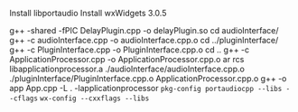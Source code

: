 Install libportaudio
Install wxWidgets 3.0.5



g++ -shared -fPIC DelayPlugin.cpp -o delayPlugin.so 
cd audioInterface/
g++ -c audioInterface.cpp -o audioInterface.cpp.o
cd ../pluginInterface/
g++ -c PluginInterface.cpp -o PluginInterface.cpp.o 
cd ..
g++ -c ApplicationProcessor.cpp -o ApplicationProcessor.cpp.o
ar rcs libapplicationprocessor.a ./audioInterface/audioInterface.cpp.o ./pluginInterface/PluginInterface.cpp.o ApplicationProcessor.cpp.o 
g++ -o app App.cpp -L . -lapplicationprocessor `pkg-config portaudiocpp --libs --cflags` `wx-config --cxxflags --libs`
